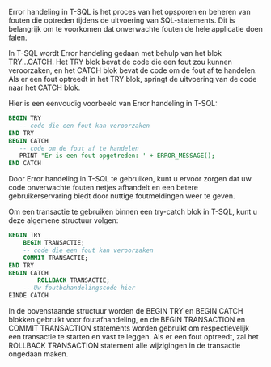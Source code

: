 Error handeling in T-SQL is het proces van het opsporen en beheren van fouten die optreden tijdens de uitvoering van SQL-statements. Dit is belangrijk om te voorkomen dat onverwachte fouten de hele applicatie doen falen.

In T-SQL wordt Error handeling gedaan met behulp van het blok TRY...CATCH. Het TRY blok bevat de code die een fout zou kunnen veroorzaken, en het CATCH blok bevat de code om de fout af te handelen. Als er een fout optreedt in het TRY blok, springt de uitvoering van de code naar het CATCH blok.

Hier is een eenvoudig voorbeeld van Error handeling in T-SQL:

```sql
BEGIN TRY
   -- code die een fout kan veroorzaken   
END TRY
BEGIN CATCH
   -- code om de fout af te handelen
   PRINT "Er is een fout opgetreden: ' + ERROR_MESSAGE();
END CATCH
```

Door Error handeling in T-SQL te gebruiken, kunt u ervoor zorgen dat uw code onverwachte fouten netjes afhandelt en een betere gebruikerservaring biedt door nuttige foutmeldingen weer te geven.

Om een transactie te gebruiken binnen een try-catch blok in T-SQL, kunt u deze algemene structuur volgen:

```sql
BEGIN TRY
    BEGIN TRANSACTIE;
    -- code die een fout kan veroorzaken
    COMMIT TRANSACTIE;
END TRY
BEGIN CATCH    
        ROLLBACK TRANSACTIE;
    -- Uw foutbehandelingscode hier
EINDE CATCH
```

In de bovenstaande structuur worden de BEGIN TRY en BEGIN CATCH blokken gebruikt voor foutafhandeling, en de BEGIN TRANSACTION en COMMIT TRANSACTION statements worden gebruikt om respectievelijk een transactie te starten en vast te leggen. Als er een fout optreedt, zal het ROLLBACK TRANSACTION statement alle wijzigingen in de transactie ongedaan maken.
